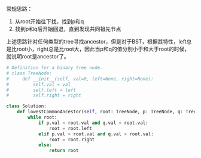 常规思路：
1. 从root开始往下找，找到p和q
2. 找到p和q后开始回退，直到发现共同祖先节点

上述思路针对任何类型的tree寻找ancestor，但是对于BST，根据其特性，left总是比root小，right总是比root大，因此当p和q的值分别小于和大于root的时候，就说明root是ancestor了。

```python
# Definition for a binary tree node.
# class TreeNode:
#     def __init__(self, val=0, left=None, right=None):
#         self.val = val
#         self.left = left
#         self.right = right

class Solution:
    def lowestCommonAncestor(self, root: TreeNode, p: TreeNode, q: TreeNode) -> TreeNode:
        while root:
            if p.val < root.val and q.val < root.val:
                root = root.left
            elif p.val > root.val and q.val > root.val:
                root = root.right
            else:
                return root
```